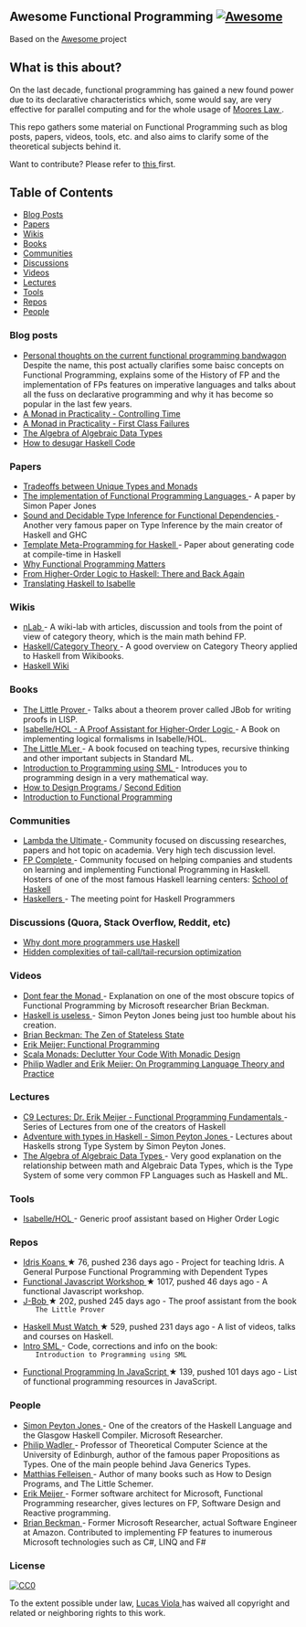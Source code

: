 <h2>
 Awesome Functional Programming
 <a href="https://github.com/sindresorhus/awesome">
  <img alt="Awesome" src="https://cdn.rawgit.com/sindresorhus/awesome/d7305f38d29fed78fa85652e3a63e154dd8e8829/media/badge.svg"/>
 </a>
</h2>
<p>
 Based on the
 <a href="https://github.com/sindresorhus/awesome/">
  Awesome
 </a>
 project
</p>
<h2>
 What is this about?
</h2>
<p>
 On the last decade, functional programming has gained a new found power due to its
declarative characteristics which, some would say, are very effective for parallel computing
and for the whole usage of
 <a href="https://en.wikipedia.org/wiki/Moore%27s_law">
  Moores Law
 </a>
 .
</p>
<p>
 This repo gathers some material on Functional Programming such as blog posts, papers, videos,
tools, etc. and also aims to clarify some of the theoretical subjects behind it.
</p>
<p>
 Want to contribute? Please refer to
 <a href="https://github.com/lucasviola/awesome-functional-programming/blob/master/contributing.md">
  this
 </a>
 first.
</p>
<h2>
 Table of Contents
</h2>
<ul>
 <li>
  <a href="#blog-posts">
   Blog Posts
  </a>
 </li>
 <li>
  <a href="#papers">
   Papers
  </a>
 </li>
 <li>
  <a href="#wikis">
   Wikis
  </a>
 </li>
 <li>
  <a href="#books">
   Books
  </a>
 </li>
 <li>
  <a href="#communities">
   Communities
  </a>
 </li>
 <li>
  <a href="#discussions-quora-stack-overflow-reddit-etc">
   Discussions
  </a>
 </li>
 <li>
  <a href="#videos">
   Videos
  </a>
 </li>
 <li>
  <a href="#blog-posts">
   Lectures
  </a>
 </li>
 <li>
  <a href="#tools">
   Tools
  </a>
 </li>
 <li>
  <a href="#repos">
   Repos
  </a>
 </li>
 <li>
  <a href="#people">
   People
  </a>
 </li>
</ul>
<h3>
 Blog posts
</h3>
<ul>
 <li>
  <a href="http://www.akitaonrails.com/2015/10/28/personal-thoughts-on-the-current-functional-programming-bandwagon">
   Personal thoughts on the current functional programming bandwagon
  </a>
  Despite the name, this post actually clarifies some baisc concepts on Functional Programming, explains some of the History of FP and the implementation of FPs features on imperative languages and talks about all the fuss on declarative programming and why it has become so popular in the last few years.
 </li>
 <li>
  <a href="http://robotlolita.me/2014/03/20/a-monad-in-practicality-controlling-time.html">
   A Monad in Practicality - Controlling Time
  </a>
 </li>
 <li>
  <a href="http://robotlolita.me/2013/12/08/a-monad-in-practicality-first-class-failures.html">
   A Monad in Practicality - First Class Failures
  </a>
 </li>
 <li>
  <a href="http://chris-taylor.github.io/blog/2013/02/10/the-algebra-of-algebraic-data-types/">
   The Algebra of Algebraic Data Types
  </a>
 </li>
 <li>
  <a href="http://www.haskellforall.com/2014/10/how-to-desugar-haskell-code.html">
   How to desugar Haskell Code
  </a>
 </li>
</ul>
<h3>
 Papers
</h3>
<ul>
 <li>
  <a href="http://lambda-the-ultimate.org/node/1180">
   Tradeoffs between Unique Types and Monads
  </a>
 </li>
 <li>
  <a href="http://research.microsoft.com/en-us/um/people/simonpj/papers/slpj-book-1987/start.htm">
   The implementation of Functional Programming Languages
  </a>
  - A paper by Simon Paper Jones
 </li>
 <li>
  <a href="http://research.microsoft.com/en-us/um/people/simonpj/papers/fd-chr/esop04.pdf">
   Sound and Decidable Type Inference for Functional Dependencies
  </a>
  - Another very famous paper on Type Inference by the main creator of Haskell and GHC
 </li>
 <li>
  <a href="http://research.microsoft.com/en-us/um/people/simonpj/papers/meta-haskell/meta-haskell.pdf">
   Template Meta-Programming for Haskell
  </a>
  - Paper about generating code at compile-time in Haskell
 </li>
 <li>
  <a href="http://www.cs.kent.ac.uk/people/staff/dat/miranda/whyfp90.pdf">
   Why Functional Programming Matters
  </a>
 </li>
 <li>
  <a href="http://isabelle.in.tum.de/~haftmann/pdf/from_hol_to_haskell_haftmann.pdf">
   From Higher-Order Logic to Haskell: There and Back Again
  </a>
 </li>
 <li>
  <a href="http://es.cs.uni-kl.de/events/TPHOLs-2007/proceedings/B-178.pdf">
   Translating Haskell to Isabelle
  </a>
 </li>
</ul>
<h3>
 Wikis
</h3>
<ul>
 <li>
  <a href="http://ncatlab.org/nlab/show/HomePage">
   nLab
  </a>
  - A wiki-lab with articles, discussion and tools from the point of view of category theory, which is the main math behind FP.
 </li>
 <li>
  <a href="https://en.wikibooks.org/wiki/Haskell/Category_theory">
   Haskell/Category Theory
  </a>
  - A good overview on Category Theory applied to Haskell from Wikibooks.
 </li>
 <li>
  <a href="https://wiki.haskell.org/Haskell">
   Haskell Wiki
  </a>
 </li>
</ul>
<h3>
 Books
</h3>
<ul>
 <li>
  <a href="https://books.google.com.br/books?id=I9E_CgAAQBAJ&pg=PR13#v=onepage&q&f=false">
   The Little Prover
  </a>
  - Talks about
a theorem prover called JBob for writing proofs in LISP.
 </li>
 <li>
  <a href="http://isabelle.in.tum.de/doc/tutorial.pdf">
   Isabelle/HOL - A Proof Assistant for Higher-Order Logic
  </a>
  - A Book on implementing logical formalisms in Isabelle/HOL.
 </li>
 <li>
  <a href="http://www.ccs.neu.edu/home/matthias/BTML/">
   The Little MLer
  </a>
  - A book focused on teaching types, recursive thinking and other important subjects in Standard ML.
 </li>
 <li>
  <a href="http://catalogue.pearsoned.co.uk/educator/product/Introduction-to-Programming-using-SML/9780201398205.page">
   Introduction to Programming using SML
  </a>
  - Introduces you to programming design in a very mathematical way.
 </li>
 <li>
  <a href="http://www.htdp.org/">
   How to Design Programs
  </a>
  /
  <a href="http://www.ccs.neu.edu/home/matthias/HtDP2e/">
   Second Edition
  </a>
 </li>
 <li>
  <a href="http://www.amazon.com/Introduction-Functional-Programming-International-Computing/dp/0134841891">
   Introduction to Functional Programming
  </a>
 </li>
</ul>
<h3>
 Communities
</h3>
<ul>
 <li>
  <a href="http://lambda-the-ultimate.org/">
   Lambda the Ultimate
  </a>
  - Community focused on discussing researches, papers
and hot topic on academia. Very high tech discussion level.
 </li>
 <li>
  <a href="https://www.fpcomplete.com/">
   FP Complete
  </a>
  - Community focused on helping companies and students on learning and implementing Functional Programming in Haskell. Hosters of one of the most famous Haskell learning centers:
  <a href="https://www.schoolofhaskell.com/school">
   School of Haskell
  </a>
 </li>
 <li>
  <a href="http://www.haskellers.com/">
   Haskellers
  </a>
  - The meeting point for Haskell Programmers
 </li>
</ul>
<h3>
 Discussions (Quora, Stack Overflow, Reddit, etc)
</h3>
<ul>
 <li>
  <a href="https://www.quora.com/Why-dont-more-programmers-use-Haskell">
   Why dont more programmers use Haskell
  </a>
 </li>
 <li>
  <a href="http://lambda-the-ultimate.org/classic/message1532.html">
   Hidden complexities of tail-call/tail-recursion optimization
  </a>
 </li>
</ul>
<h3>
 Videos
</h3>
<ul>
 <li>
  <a href="https://www.youtube.com/watch?v=ZhuHCtR3xq8">
   Dont fear the Monad
  </a>
  - Explanation on
one of the most obscure topics of Functional Programming by Microsoft researcher Brian Beckman.
 </li>
 <li>
  <a href="https://www.youtube.com/watch?v=iSmkqocn0oQ">
   Haskell is useless
  </a>
  - Simon Peyton Jones being
just too humble about his creation.
 </li>
 <li>
  <a href="https://www.youtube.com/watch?v=XxzzJiXHOJs">
   Brian Beckman: The Zen of Stateless State
  </a>
 </li>
 <li>
  <a href="https://www.youtube.com/watch?v=z0N1aZ6SnBk">
   Erik Meijer: Functional Programming
  </a>
 </li>
 <li>
  <a href="https://www.youtube.com/watch?v=Mw_Jnn_Y5iA">
   Scala Monads: Declutter Your Code With Monadic Design
  </a>
 </li>
 <li>
  <a href="https://www.youtube.com/watch?v=9SBR_SnrEiI">
   Philip Wadler and Erik Meijer: On Programming Language Theory and Practice
  </a>
 </li>
</ul>
<h3>
 Lectures
</h3>
<ul>
 <li>
  <a href="https://www.youtube.com/playlist?list=PLTA0Ta9Qyspa5Nayx0VCHj5AHQJqp1clD">
   C9 Lectures: Dr. Erik Meijer - Functional Programming Fundamentals
  </a>
  - Series of Lectures from one of the creators of Haskell
 </li>
 <li>
  <a href="https://www.youtube.com/watch?v=6COvD8oynmI&list=RD6COvD8oynmI#t=0">
   Adventure with types in Haskell - Simon Peyton Jones
  </a>
  - Lectures about Haskells strong Type System by Simon Peyton Jones.
 </li>
 <li>
  <a href="https://www.youtube.com/watch?v=YScIPA8RbVE">
   The Algebra of Algebraic Data Types
  </a>
  - Very good explanation
on the relationship between math and Algebraic Data Types, which is the Type System of some very common FP Languages such as Haskell and ML.
 </li>
</ul>
<h3>
 Tools
</h3>
<ul>
 <li>
  <a href="https://www.cl.cam.ac.uk/research/hvg/Isabelle/">
   Isabelle/HOL
  </a>
  - Generic proof assistant based on Higher Order Logic
 </li>
</ul>
<h3>
 Repos
</h3>
<ul>
 <li>
  <a href="https://github.com/idris-hackers/idris-koans">
   Idris Koans
  </a>
  <span>
   &#9733 76, pushed 236 days ago
  </span>
  - Project for teaching Idris. A General Purpose Functional Programming with Dependent Types
 </li>
 <li>
  <a href="https://github.com/timoxley/functional-javascript-workshop">
   Functional Javascript Workshop
  </a>
  <span>
   &#9733 1017, pushed 46 days ago
  </span>
  - A functional Javascript workshop.
 </li>
 <li>
  <a href="https://github.com/the-little-prover/j-bob">
   J-Bob
  </a>
  <span>
   &#9733 202, pushed 245 days ago
  </span>
  - The proof assistant from the book
  <code>
   The Little Prover
  </code>
 </li>
 <li>
  <a href="https://github.com/olehkuchuk/haskell-must-watch">
   Haskell Must Watch
  </a>
  <span>
   &#9733 529, pushed 231 days ago
  </span>
  - A list of videos, talks and courses on Haskell.
 </li>
 <li>
  <a href="http://www.it.dtu.dk/introSML/">
   Intro SML
  </a>
  - Code, corrections and info on the book:
  <code>
   Introduction to Programming using SML
  </code>
 </li>
 <li>
  <a href="https://github.com/busypeoples/functional-programming-javascript">
   Functional Programming In JavaScript
  </a>
  <span>
   &#9733 139, pushed 101 days ago
  </span>
  - List of functional programming resources in JavaScript.
 </li>
</ul>
<h3>
 People
</h3>
<ul>
 <li>
  <a href="http://research.microsoft.com/en-us/people/simonpj/">
   Simon Peyton Jones
  </a>
  - One of the creators of the Haskell Language and the Glasgow Haskell Compiler. Microsoft Researcher.
 </li>
 <li>
  <a href="http://homepages.inf.ed.ac.uk/wadler/">
   Philip Wadler
  </a>
  - Professor of Theoretical Computer Science at the University of Edinburgh, author of the famous paper Propositions as Types. One of the main people behind Java Generics Types.
 </li>
 <li>
  <a href="http://www.ccs.neu.edu/home/matthias/">
   Matthias Felleisen
  </a>
  - Author of many books such as How to Design Programs, and The Little Schemer.
 </li>
 <li>
  <a href="https://www.linkedin.com/pub/erik-meijer/0/5ba/924">
   Erik Meijer
  </a>
  - Former software architect for Microsoft, Functional Programming researcher, gives lectures on FP, Software Design and Reactive programming.
 </li>
 <li>
  <a href="https://www.linkedin.com/in/brianbeckman">
   Brian Beckman
  </a>
  - Former Microsoft Researcher, actual Software Engineer at Amazon. Contributed to implementing FP features to inumerous Microsoft technologies such as C#, LINQ and F#
 </li>
</ul>
<h3>
 License
</h3>
<p>
 <a href="https://creativecommons.org/publicdomain/zero/1.0/">
  <img alt="CC0" src="https://i.creativecommons.org/p/zero/1.0/88x31.png"/>
 </a>
</p>
<p>
 To the extent possible under law,
 <a href="http://lucasviola.github.io">
  Lucas Viola
 </a>
 has waived all copyright and related or neighboring rights to this work.
</p>
